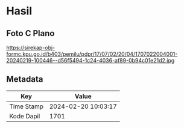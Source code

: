 # Hasil

## Foto C Plano

https://sirekap-obj-formc.kpu.go.id/b403/pemilu/pdpr/17/07/02/20/04/1707022004001-20240219-100446--d56f5494-1c24-4036-af89-0b94c01e21d2.jpg


## Metadata

| Key        | Value               |
| ---------- | ------------------- |
| Time Stamp | 2024-02-20 10:03:17 |
| Kode Dapil | 1701                |



